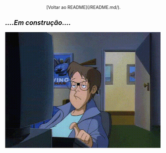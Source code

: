 
<div style="text-align:center">[Voltar ao README](/README.md/).</p></div>

## _....Em construção...._

![](Imagens/Construcao.gif "Trabalhando duro nisso")
